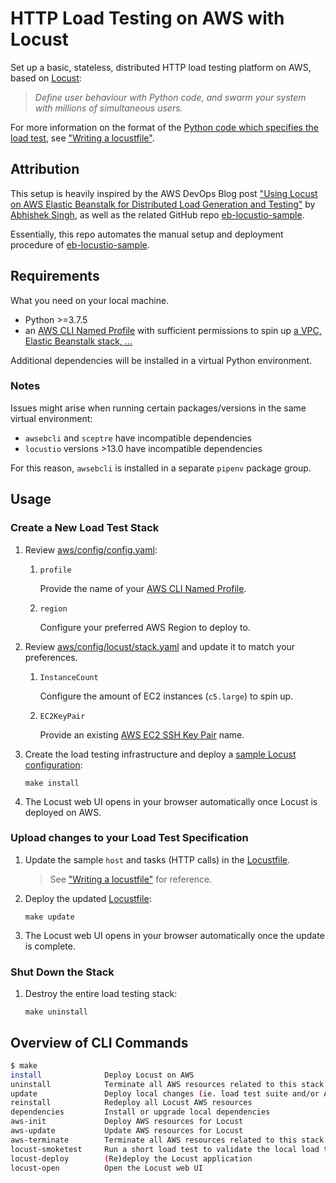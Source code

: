 # HTTP Load Testing on AWS with Locust

Set up a basic, stateless, distributed HTTP load testing platform on AWS, based on [Locust](http://locust.io/):

> _Define user behaviour with Python code, and swarm your system with millions of simultaneous users._

For more information on the format of the [Python code which specifies the load test](aws/app/locustfile.py), see ["Writing a locustfile"](http://docs.locust.io/en/latest/writing-a-locustfile.html).

## Attribution

This setup is heavily inspired by the AWS DevOps Blog post ["Using Locust on AWS Elastic Beanstalk for Distributed Load Generation and Testing"](https://aws.amazon.com/blogs/devops/using-locust-on-aws-elastic-beanstalk-for-distributed-load-generation-and-testing/) by [Abhishek Singh](https://github.com/abhiksingh), as well as the related GitHub repo [eb-locustio-sample](https://www.github.com/awslabs/eb-locustio-sample).

Essentially, this repo automates the manual setup and deployment procedure of [eb-locustio-sample](https://www.github.com/awslabs/eb-locustio-sample).

## Requirements

What you need on your local machine.

* Python >=3.7.5
* an [AWS CLI Named Profile](https://docs.aws.amazon.com/cli/latest/userguide/cli-configure-profiles.html) with sufficient permissions to spin up [a VPC, Elastic Beanstalk stack, ...](aws/templates/locust/stack.yaml)

Additional dependencies will be installed in a virtual Python environment.

### Notes

Issues might arise when running certain packages/versions in the same virtual environment:

* `awsebcli` and `sceptre` have incompatible dependencies
* `locustio` versions >13.0 have incompatible dependencies

For this reason, `awsebcli` is installed in a separate `pipenv` package group.

## Usage

### Create a New Load Test Stack

1. Review [aws/config/config.yaml](aws/config/config.yaml):

    1. `profile`

        Provide the name of your [AWS CLI Named Profile](https://docs.aws.amazon.com/cli/latest/userguide/cli-configure-profiles.html).

    2. `region`

        Configure your preferred AWS Region to deploy to.

1. Review [aws/config/locust/stack.yaml](aws/config/locust/stack.yaml) and update it to match your preferences.

    1. `InstanceCount`

        Configure the amount of EC2 instances (`c5.large`) to spin up.

    2. `EC2KeyPair`

        Provide an existing [AWS EC2 SSH Key Pair](https://docs.aws.amazon.com/AWSEC2/latest/UserGuide/ec2-key-pairs.html) name.

2. Create the load testing infrastructure and deploy a [sample Locust configuration](aws/app/locustfile.py):

    ```
    make install
    ```

3. The Locust web UI opens in your browser automatically once Locust is deployed on AWS.

### Upload changes to your Load Test Specification

1. Update the sample `host` and tasks (HTTP calls) in the [Locustfile](aws/app/locustfile.py).

    > See ["Writing a locustfile"](http://docs.locust.io/en/latest/writing-a-locustfile.html) for reference.

2. Deploy the updated [Locustfile](aws/app/locustfile.py):

    ```
    make update
    ```

3. The Locust web UI opens in your browser automatically once the update is complete.

### Shut Down the Stack

1. Destroy the entire load testing stack:

    ```
    make uninstall
    ```

## Overview of CLI Commands

```bash
$ make
install              Deploy Locust on AWS
uninstall            Terminate all AWS resources related to this stack
update               Deploy local changes (ie. load test suite and/or AWS resources)
reinstall            Redeploy all Locust AWS resources
dependencies         Install or upgrade local dependencies
aws-init             Deploy AWS resources for Locust
aws-update           Update AWS resources for Locust
aws-terminate        Terminate all AWS resources related to this stack
locust-smoketest     Run a short load test to validate the local load test suite
locust-deploy        (Re)deploy the Locust application
locust-open          Open the Locust web UI
```
